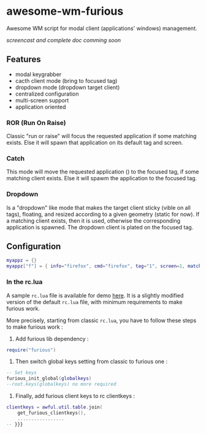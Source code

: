 awesome-wm-furious
==================

Awesome WM script for modal client (applications' windows) management.

*screencast and complete doc comming soon*

## Features
* modal keygrabber
* cacth client mode (bring to focused tag)
* dropdown mode (dropdown target client)
* centralized configuration
* multi-screen support
* application oriented

### ROR (Run On Raise)
Classic "run or raise" will focus the requested application if some matching exists. Else it will spawn that application on its default tag and screen.

### Catch
This mode will move the requested application () to the focused tag, if some matching client exists. Else it will spawm the application to the focused tag.

### Dropdown
Is a "dropdown" like mode that makes the target client sticky (vible on all tags), floating, and resized according to a given geometry (static for now). If a matching client exists, then it is used, otherwise the corresponding application is spawned. The dropdown client is plated on the focused tag.


## Configuration
```lua
myappz = {}
myappz["f"] = { info="firefox", cmd="firefox", tag="1", screen=1, match="Firefox", type="instance" }

```

### In the rc.lua
A sample `rc.lua` file is available for demo [here](https://github.com/Vlamy/awesome-wm-furious/blob/master/rc.lua). It is a slightly modified version of the default `rc.lua` file, with minimum requirements to make furious work.

More precisely, starting from classic `rc.lua`, you have to follow these steps to make furious work :

1. Add furious lib dependency :
```lua
require("furious")
```

1. Then switch global keys setting from classic to furious one :
```lua
-- Set keys
furious_init_global(globalkeys)
--root.keys(globalkeys) no more required
```

1. Finally, add furious client keys to rc clientkeys :
```lua
clientkeys = awful.util.table.join(
    get_furious_clientkeys(),
    ................. 
-- }}}
```

